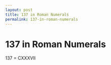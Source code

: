```yaml
---
layout: post
title: 137 in Roman Numerals
permalink: 137-in-roman-numerals
---
```


# 137 in Roman Numerals

137 = CXXXVII
